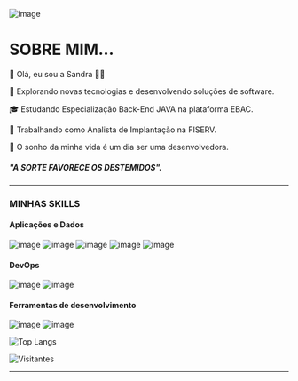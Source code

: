                                         
![image](https://github.com/user-attachments/assets/cea1f236-60ef-4273-acc8-ff5152eb06cd)


<h1>SOBRE MIM...</h1>

👋 Olá, eu sou a Sandra 🧜‍♀️                                               

🤔 Explorando novas tecnologias e desenvolvendo soluções de software. 

🎓 Estudando Especialização Back-End JAVA na plataforma EBAC.

💼 Trabalhando como Analista de Implantação na FISERV.

🥰 O sonho da minha vida é um dia ser uma desenvolvedora. 

<h5>"A SORTE FAVORECE OS DESTEMIDOS".</h5>

  ---------------------------------------------------------------------------------------------------

<h3>MINHAS SKILLS</h3>

<h4>Aplicações e Dados</h4>

![image](https://github.com/user-attachments/assets/c6184009-11cd-42ed-8f92-f0de1f7fdab0) ![image](https://github.com/user-attachments/assets/77d773af-51b9-4000-8246-65917d6b7bf9) ![image](https://github.com/user-attachments/assets/6a6912cd-e292-471a-ae1a-eed937b110e3)
 ![image](https://github.com/user-attachments/assets/63c46e66-15fc-419e-920b-ec1b6e70406d) ![image](https://github.com/user-attachments/assets/1e7d4509-1a9b-433e-87d4-b2c79f319c8d)

<h4>DevOps</h4>

![image](https://github.com/user-attachments/assets/1ca29bcf-3416-42c7-8a99-8afcf9cf2943) ![image](https://github.com/user-attachments/assets/3877bc84-a38c-444c-841e-b88b8863c36b)

<h4>Ferramentas de desenvolvimento</h4>

![image](https://github.com/user-attachments/assets/0932e13f-a07c-4fae-9762-5aaef063ec81) ![image](https://github.com/user-attachments/assets/53e3fc10-f4c3-48b0-9701-a84e188b1ffc)

![Top Langs](https://github-readme-stats.vercel.app/api/top-langs/?username=SannSerenna&layout=compact&langs_count=6&theme=tokyonight)

![Visitantes](https://komarev.com/ghpvc/?username=SannSerenna&label=Visualizações&color=blue&style=flat)

 -------------------------------------------------------------------------------------------------------


 









